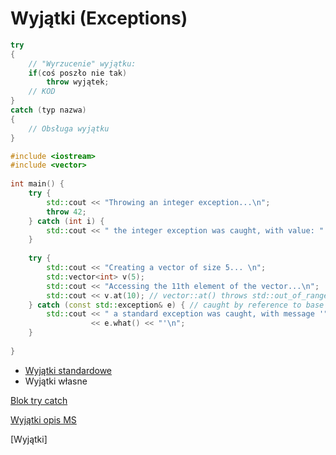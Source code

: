 # Wyjątki (Exceptions)

```cpp
try 
{
    // "Wyrzucenie" wyjątku:
    if(coś poszło nie tak)
        throw wyjątek;
    // KOD
}
catch (typ nazwa) 
{
    // Obsługa wyjątku
}
```

```cpp
#include <iostream>
#include <vector>
 
int main() {
    try {
        std::cout << "Throwing an integer exception...\n";
        throw 42;
    } catch (int i) {
        std::cout << " the integer exception was caught, with value: " << i << '\n';
    }
 
    try {
        std::cout << "Creating a vector of size 5... \n";
        std::vector<int> v(5);
        std::cout << "Accessing the 11th element of the vector...\n";
        std::cout << v.at(10); // vector::at() throws std::out_of_range
    } catch (const std::exception& e) { // caught by reference to base
        std::cout << " a standard exception was caught, with message '"
                  << e.what() << "'\n";
    }
 
}
```

- [Wyjątki standardowe](https://en.cppreference.com/w/cpp/error/exception)
- Wyjątki własne

[Blok try catch](https://en.cppreference.com/w/cpp/language/try_catch)

[Wyjątki opis MS](https://docs.microsoft.com/pl-pl/cpp/cpp/errors-and-exception-handling-modern-cpp?view=msvc-160)

[Wyjątki]
